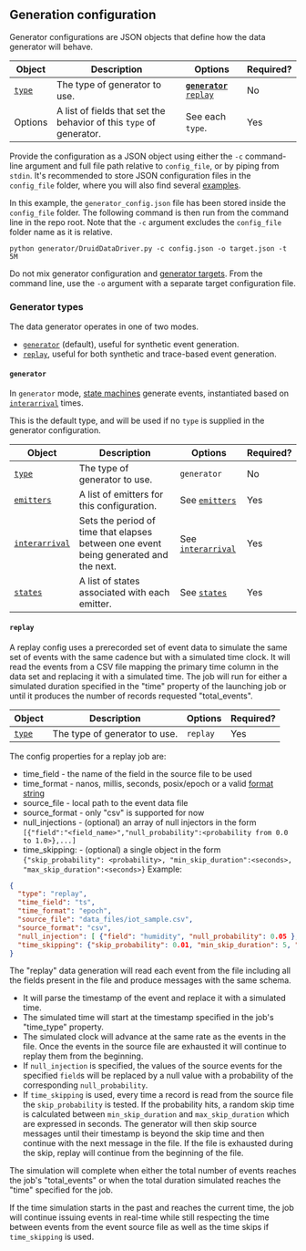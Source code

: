 ## Generation configuration

Generator configurations are JSON objects that define how the data generator will behave.

| Object | Description | Options | Required? |
|---|---|---|---|
| [`type`](#generator-types) | The type of generator to use. | [__`generator`__](#generator) [`replay`](#replay) | No |
| Options | A list of fields that set the behavior of this `type` of generator. | See each `type`. | Yes |

Provide the configuration as a JSON object using either the `-c` command-line argument and full file path relative to `config_file`, or by piping from `stdin`. It's recommended to store JSON configuration files in the `config_file` folder, where you will also find several [examples](../config_file/examples).

In this example, the `generator_config.json` file has been stored inside the `config_file` folder. The following command is then run from the command line in the repo root. Note that the `-c` argument excludes the `config_file` folder name as it is relative.

```
python generator/DruidDataDriver.py -c config.json -o target.json -t 5M
```

Do not mix generator configuration and [generator targets](./target.md). From the command line, use the `-o` argument with a separate target configuration file.

### Generator types

The data generator operates in one of two modes.

* [`generator`](#generator) (default), useful for synthetic event generation.
* [`replay`](#replay), useful for both synthetic and trace-based event generation.

#### `generator`

In `generator` mode, [state machines](./config-states.md) generate events, instantiated based on [`interarrival`](./config-interarrival.md) times.

This is the default type, and will be used if no `type` is supplied in the generator configuration.

| Object | Description | Options | Required? |
|---|---|---|---|
| [`type`](./config-types.md) | The type of generator to use. | `generator` | No |
| [`emitters`](./config-emitters.md) | A list of emitters for this configuration. | See [`emitters`](./config-emitters.md) | Yes |
| [`interarrival`](./config-interarrival.md) | Sets the period of time that elapses between one event being generated and the next. | See [`interarrival`](./config-interarrival.md) | Yes |
| [`states`](./config-states.md) | A list of states associated with each emitter. | See [`states`](./config-states.md) | Yes |

#### `replay`

A replay config uses a prerecorded set of event data to simulate the same set of events with the same cadence but with a simulated time clock. It will read the events from a CSV file mapping the primary time column in the data set and replacing it with a simulated time. The job will run for either a simulated duration specified in the "time" property of the launching job or until it produces the number of records requested "total_events".

| Object | Description | Options | Required? |
|---|---|---|---|
| [`type`](./config-types.md) | The type of generator to use. | `replay` | Yes |

The config properties for a replay job are:

- time_field - the name of the field in the source file to be used
- time_format - nanos, millis, seconds, posix/epoch or a valid [format string](https://docs.python.org/3/library/datetime.html#format-codes) 
- source_file - local path to the event data file
- source_format - only "csv" is supported for now
- null_injections - (optional) an array of null injectors in the form `[{"field":"<field_name>","null_probability":<probability from 0.0 to 1.0>},...]`
- time_skipping: - (optional) a single object in the form `{"skip_probability": <probability>, "min_skip_duration":<seconds>, "max_skip_duration":<seconds>}`
Example:
```json
{
  "type": "replay",
  "time_field": "ts",
  "time_format": "epoch",
  "source_file": "data_files/iot_sample.csv",
  "source_format": "csv",
  "null_injection": [ {"field": "humidity", "null_probability": 0.05 }, {"field": "temp", "null_probability": 0.01}],
  "time_skipping": {"skip_probability": 0.01, "min_skip_duration": 5, "max_skip_duration": 300}
}
```

The "replay" data generation will read each event from the file including all the fields present in the file and produce messages with the same schema. 
- It will parse the timestamp of the event and replace it with a simulated time. 
- The simulated time will start at the timestamp specified in the job's "time_type" property. 
- The simulated clock will advance at the same rate as the events in the file. Once the events in the source file are exhausted it will continue to replay them from the beginning.
- If `null_injection` is specified, the values of the source events for the specified `field`s will be replaced by a null value with a probability of the corresponding `null_probability`. 
- If `time_skipping` is used, every time a record is read from the source file the `skip_probability` is tested. If the probability hits, a random skip time is calculated between `min_skip_duration` and `max_skip_duration` which are expressed in seconds. The generator will then skip source messages until their timestamp is beyond the skip time and then continue with the next message in the file. If the file is exhausted during the skip, replay will continue from the beginning of the file.

The simulation will complete when either the total number of events reaches the job's "total_events" or when the total duration simulated reaches the "time" specified for the job.

If the time simulation starts in the past and reaches the current time, the job will continue issuing events in real-time while still respecting the time between events from the event source file as well as the time skips if `time_skipping` is used.
